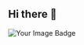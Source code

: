 ## Hi there 👋

<img src="https://tryhackme-badges.s3.amazonaws.com/KernelCrusader.png" alt="Your Image Badge" />
